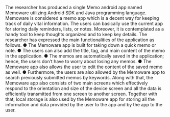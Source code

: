 The researcher has produced a single Memo android app named Memoware utilizing Android SDK and Java programming language. Memoware is considered a memo app which is a decent way for keeping track of daily vital information. The users can basically use the current app for storing daily reminders, lists, or notes. Moreover, it is contemplated as a handy tool to keep thoughts organized and to keep key details. The researcher has expressed the main functionalities of the application as follows.
●	The Memoware app is built for taking down a quick memo or note.
●	The users can also add the title, tag, and main content of the memo in the application.
●	The memos are automatically saved in the application; hence, the users don’t have to worry about losing any memos.
●	The Memoware app also allows the user to edit the content of the saved memo as well.
●	Furthermore, the users are also allowed by the Memoware app to search previously submitted memos by keywords.
Along with that, the Memoware app also consists of two main screens which effectively respond to the orientation and size of the device screen and all the data is efficiently transmitted from one screen to another screen. Together with that, local storage is also used by the Memoware app for storing all the information and data provided by the user to the app and by the app to the user.
